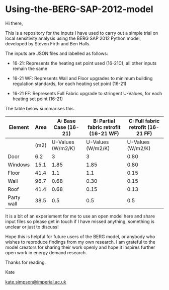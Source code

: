 # Using-the-BERG-SAP-2012-model
Hi there,

This is a repository for the inputs I have used to carry out a simple trial on local sensitivity analysis using the BERG SAP 2012 Python model, developed by Steven Firth and Ben Halls.

The inputs are JSON files and labelled as follows:
* 16-21: Represents the heating set point used (16-21C), all other inputs remain the same

* 16-21 WF: Represents Wall and Floor upgrades to minimum building regulation standards, for each heating set point (16-21)

* 16-21 FF: Represents Full Fabric upgrade to stringent U-Values, for each heating set point (16-21)

The table below summarises this.

|Element      |Area      |A: Base Case (16-21)   |B: Partial fabric retrofit (16-21 WF)|C: Full fabric retrofit (16-21 FF)  |
|-----        |----           |----              |-----              |-----             |
|             |(m2)           |U-Values (W/m2/K) |U-Values (W/m2/K)  |U-Values (W/m2/K) |                      
|Door	        |6.2	          |3                 |3                  |	0.80            |
|Windows	    |15.1	          |1.85              |1.85               |	0.80            |
|Floor	      |41.4           |1.1	             |1.1                |	0.15            |
|Wall	        |96.7           |0.68              |0.30               |	0.15            |
|Roof	        |41.4           |0.68              |0.15               |	0.13            |
|Party wall   |38.5           |0.5               |0.5                |	0.5             |

It is a bit of an experiement for me to use an open model here and share input files so please get in touch if I have missed anything, something is unclear or just to discuss!

Hope this is helpful for future users of the BERG model, or anybody who wishes to reproduce findings from my own research. I am grateful to the model creators for sharing their work openly and hope it inspires further open work in energy demand research.

Thanks for reading.

Kate

kate.simpson@imperial.ac.uk
